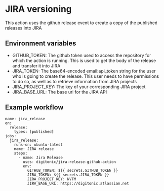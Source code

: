 # JIRA versioning

This action uses the github release event to create a copy of the published releases into JIRA

## Environment variables
- GITHUB_TOKEN: The github token used to access the repository for which the action is running. This is used to get the body of the release and transfer it into JIRA
- JIRA_TOKEN: The base64-encoded email:api_token string for the user who is going to create the release. This user needs to have permissions to do so, as well as to retrieve information from JIRA projects 
- JIRA_PROJECT_KEY: The key of your corresponding JIRA project
- JIRA_BASE_URL: The base url for the JIRA API

## Example workflow

```
name: jira_release
on:
  release:
    types: [published]
jobs:
  jira_release:
    runs-on: ubuntu-latest
    name: JIRA release
    steps:
      - name: Jira Release
        uses: digitonic/jira-release-github-action
        env:
          GITHUB_TOKEN: ${{ secrets.GITHUB_TOKEN }}
          JIRA_TOKEN: ${{ secrets.JIRA_TOKEN }}
          JIRA_PROJECT_KEY: NVTM
          JIRA_BASE_URL: https://digitonic.atlassian.net

```

